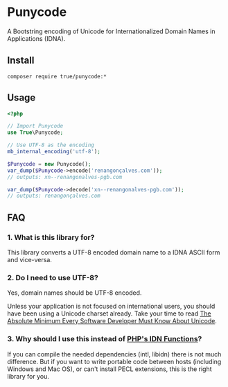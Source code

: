 # Punycode

A Bootstring encoding of Unicode for Internationalized Domain Names in Applications (IDNA).


## Install

```
composer require true/punycode:*
```


## Usage

```php
<?php

// Import Punycode
use True\Punycode;

// Use UTF-8 as the encoding
mb_internal_encoding('utf-8');

$Punycode = new Punycode();
var_dump($Punycode->encode('renangonçalves.com'));
// outputs: xn--renangonalves-pgb.com

var_dump($Punycode->decode('xn--renangonalves-pgb.com'));
// outputs: renangonçalves.com
```


## FAQ

### 1. What is this library for?

This library converts a UTF-8 encoded domain name to a IDNA ASCII form and vice-versa.


### 2. Do I need to use UTF-8?

Yes, domain names should be UTF-8 encoded.

Unless your application is not focused on international users, you should have been using a Unicode charset already.
Take your time to read [The Absolute Minimum Every Software Developer Must Know About Unicode](http://www.joelonsoftware.com/articles/Unicode.html).


### 3. Why should I use this instead of [PHP's IDN Functions](http://php.net/manual/en/ref.intl.idn.php)?

If you can compile the needed dependencies (intl, libidn) there is not much difference.
But if you want to write portable code between hosts (including Windows and Mac OS), or can't install PECL extensions, this is the right library for you.
